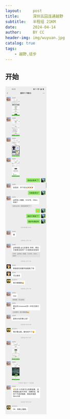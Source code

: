 ```yaml
---
layout:     post
title:      深圳五园连通越野
subtitle:   半程组 21KM
date:       2024-04-14
author:     BY CC
header-img: img/wuyuan.jpg
catalog: true
tags:
    - 越野,徒步
---
```


## 开始
![由头](img/Screenshot_2024-04-16-09-30-02-13.jpg)

